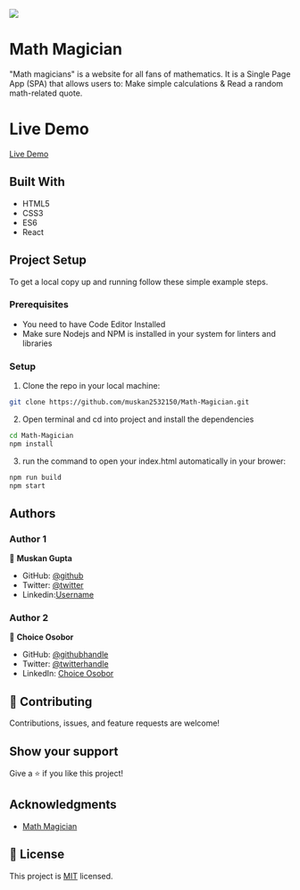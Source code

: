 ![](https://img.shields.io/badge/Microverse-blueviolet)

# Math Magician
"Math magicians" is a website for all fans of mathematics. It is a Single Page App (SPA) that allows users to: Make simple calculations & Read a random math-related quote.

# Live Demo
[Live Demo](https://startling-sopapillas-3680f4.netlify.app/)

## Built With
- HTML5
- CSS3
- ES6
- React

## Project Setup
To get a local copy up and running follow these simple example steps.

### Prerequisites

- You need to have Code Editor Installed
- Make sure Nodejs and NPM is installed in your system for linters and libraries

### Setup
1. Clone the repo in your local machine:
```bash
git clone https://github.com/muskan2532150/Math-Magician.git
```
2. Open terminal and cd into project and install the dependencies
```bash
cd Math-Magician
npm install
```

3. run the command to open your index.html automatically in your brower:
```bash
npm run build
npm start
```

## Authors

### Author 1

👤 **Muskan Gupta**

- GitHub: [@github](https://github.com/muskan2532150)
- Twitter: [@twitter](muskan2532150)
- Linkedin:[Username](https://www.linkedin.com/in/muskan-gupta-869165225/)

###  Author 2

👤 **Choice Osobor**

- GitHub: [@githubhandle](https://github.com/techEmprez)
- Twitter: [@twitterhandle](https://twitter.com/Suigeneriz_)
- LinkedIn: [Choice Osobor](https://www.linkedin.com/in/choice-osobor/)

## 🤝 Contributing

Contributions, issues, and feature requests are welcome!

## Show your support

Give a ⭐️ if you like this project!

## Acknowledgments
- [Math Magician](https://github.com/microverseinc/curriculum-react-redux/blob/main/math-magicians/sneak_peek.md)

## 📝 License

This project is [MIT](./MIT.md) licensed.
